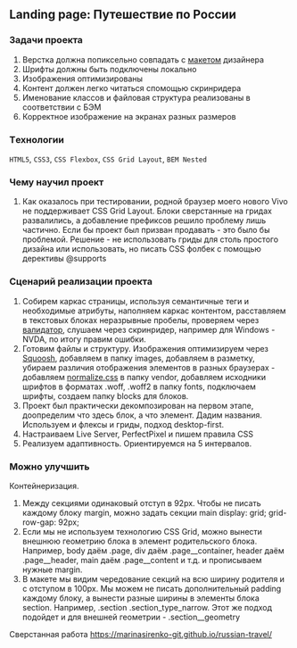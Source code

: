 Landing page: Путешествие по России
-------------
### Задачи проекта
1. Верстка должна попиксельно совпадать с [макетом](https://www.figma.com/file/5S2WSbEFL6awjVWJ0NWL8Q/Sprint-3_-Russia-_-desktop-mobile?node-id=28503%3A0) дизайнера
2. Шрифты должны быть подключены локально
3. Изображения оптимизированы
4. Контент должен легко читаться спомощью скринридера
5. Именование классов и файловая структура реализованы в соответствии с БЭМ
6. Корректное изображение на экранах разных размеров

### Tехнологии
`HTML5`, `CSS3`, `CSS Flexbox`, `CSS Grid Layout`, `BEM Nested`

### Чему научил проект
1. Как оказалось при тестировании, родной браузер моего нового Vivo не поддерживает CSS Grid Layout. Блоки сверстанные на гридах развалились, а добавление префиксов решило проблему лишь частично. Если бы проект был призван продавать - это было бы проблемой. Решение - не использовать гриды для столь простого дизайна или использовать, но писать CSS фолбек с помощью дерективы @supports

### Сценарий реализации проекта
1. Собирем каркас страницы, используя семантичные теги и необходимые атрибуты, наполняем каркас контентом, расставляем в текстовых блоках неразрывные пробелы, проверяем через [валидатор](https://validator.w3.org/#validate_by_input), слушаем через скринридер, например для Windows - NVDA, по итогу правим ошибки.
2. Готовим файлы и структуру. Изображения оптимизируем через [Squoosh](https://squoosh.app/), добавляем в папку images, добавляем в разметку, убираем различия отображения элементов в разных браузерах - добавляем [normalize.css](https://necolas.github.io/normalize.css/) в папку vendor, добавляем исходники шрифтов в форматах .woff, .woff2 в папку fonts, подключаем шрифты, создаем папку blocks для блоков.
3. Проект был практически декомпозирован на первом этапе, доопределим что здесь блок, а что элемент. Дадим названия. Используем и флексы и гриды, подход desktop-first.
4. Настраиваем Live Server, PerfectPixel и пишем правила CSS
5. Реализуем адаптивность. Ориентируемся на 5 интервалов. 

### Можно улучшить
Контейнеризация.
1. Между секциями одинаковый отступ в 92px. Чтобы не писать каждому блоку margin, можно задать секции main display: grid; grid-row-gap: 92px;
2. Если мы не используем технологию CSS Grid, можно вынести внешнюю геометрию блока в элемент родительского блока. Например, body даём .page, div даём .page__container, header даём .page__header,  main даём .page__content и т.д. и прописываем нужные margin.
3. В макете мы видим чередование секций на всю ширину родителя и с отступом в 100px. Мы можем не писать дополнительный padding каждому блоку, а вынести разные ширины в элементы блока section. Например, .section .section_type_narrow. Этот же подход подойдет и для внешней геометрии - .section__geometry

Сверстанная работа https://marinasirenko-git.github.io/russian-travel/

